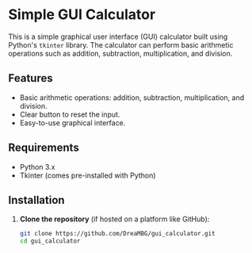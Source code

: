 # Simple GUI Calculator

This is a simple graphical user interface (GUI) calculator built using Python's `tkinter` library. The calculator can perform basic arithmetic operations such as addition, subtraction, multiplication, and division.

## Features

- Basic arithmetic operations: addition, subtraction, multiplication, and division.
- Clear button to reset the input.
- Easy-to-use graphical interface.

## Requirements

- Python 3.x
- Tkinter (comes pre-installed with Python)

## Installation

1. **Clone the repository** (if hosted on a platform like GitHub):
   
   ```sh
   git clone https://github.com/DreaMBG/gui_calculator.git
   cd gui_calculator
